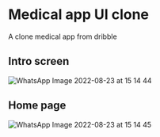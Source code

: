 # Medical app UI clone

A clone medical app from dribble

## Intro screen
![WhatsApp Image 2022-08-23 at 15 14 44](https://user-images.githubusercontent.com/72471055/186183160-bbdb9ca7-a36f-4dcf-8076-9b6fc5475e37.jpeg)


## Home page

![WhatsApp Image 2022-08-23 at 15 14 45](https://user-images.githubusercontent.com/72471055/186183181-1dd18568-2da1-465a-a588-2c21ccc3ea71.jpeg)

